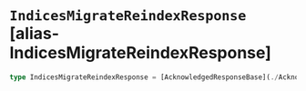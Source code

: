 # `IndicesMigrateReindexResponse` [alias-IndicesMigrateReindexResponse]
```typescript
type IndicesMigrateReindexResponse = [AcknowledgedResponseBase](./AcknowledgedResponseBase.md);
```
